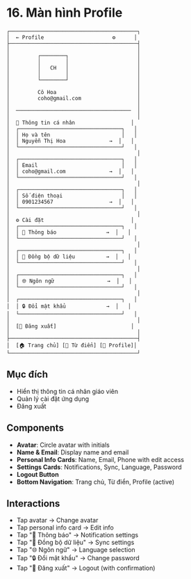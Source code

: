 # 16. Màn hình Profile

```
┌─────────────────────────────────────────┐
│  ← Profile                      ⚙️      │
├─────────────────────────────────────────┤
│                                         │
│         ┌────────┐                      │
│         │        │                      │
│         │   CH   │                      │
│         │        │                      │
│         └────────┘                      │
│                                         │
│         Cô Hoa                          │
│         coho@gmail.com                  │
│                                         │
│  ─────────────────────────────────────  │
│                                         │
│  👤 Thông tin cá nhân                  │
│  ┌─────────────────────────────────┐   │
│  │ Họ và tên                       │   │
│  │ Nguyễn Thị Hoa              →  │   │
│  └─────────────────────────────────┘   │
│                                         │
│  ┌─────────────────────────────────┐   │
│  │ Email                           │   │
│  │ coho@gmail.com              →  │   │
│  └─────────────────────────────────┘   │
│                                         │
│  ┌─────────────────────────────────┐   │
│  │ Số điện thoại                   │   │
│  │ 0901234567                  →  │   │
│  └─────────────────────────────────┘   │
│                                         │
│  ⚙️ Cài đặt                            │
│  ┌─────────────────────────────────┐   │
│  │ 🔔 Thông báo                →  │   │
│  └─────────────────────────────────┘   │
│                                         │
│  ┌─────────────────────────────────┐   │
│  │ 🔄 Đồng bộ dữ liệu          →  │   │
│  └─────────────────────────────────┘   │
│                                         │
│  ┌─────────────────────────────────┐   │
│  │ 🌐 Ngôn ngữ                 →  │   │
│  └─────────────────────────────────┘   │
│                                         │
│  ┌─────────────────────────────────┐   │
│  │ 🔒 Đổi mật khẩu             →  │   │
│  └─────────────────────────────────┘   │
│                                         │
│  [🚪 Đăng xuất]                        │
│                                         │
├─────────────────────────────────────────┤
│  [🏠 Trang chủ] [📖 Từ điển] [👤 Profile]│
└─────────────────────────────────────────┘
```

## Mục đích

- Hiển thị thông tin cá nhân giáo viên
- Quản lý cài đặt ứng dụng
- Đăng xuất

## Components

- **Avatar**: Circle avatar with initials
- **Name & Email**: Display name and email
- **Personal Info Cards**: Name, Email, Phone with edit access
- **Settings Cards**: Notifications, Sync, Language, Password
- **Logout Button**
- **Bottom Navigation**: Trang chủ, Từ điển, Profile (active)

## Interactions

- Tap avatar → Change avatar
- Tap personal info card → Edit info
- Tap "🔔 Thông báo" → Notification settings
- Tap "🔄 Đồng bộ dữ liệu" → Sync settings
- Tap "🌐 Ngôn ngữ" → Language selection
- Tap "🔒 Đổi mật khẩu" → Change password
- Tap "🚪 Đăng xuất" → Logout (with confirmation)
